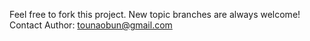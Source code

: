 Feel free to fork this project.
New topic branches are always welcome!
Contact Author: tounaobun@gmail.com


